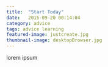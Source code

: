 ```yaml
---
title:  "Start Today"
date:   2015-09-20 00:14:04
category: advice
tags: advice learning
featured-image: justcreate.jpg
thumbnail-image: desktopBrowser.jpg
---
```

lorem ipsum
